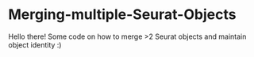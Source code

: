 # Merging-multiple-Seurat-Objects
Hello there! Some code on how to merge >2 Seurat objects and maintain object identity :)
